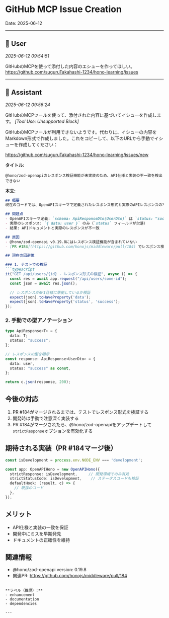 # GitHub MCP Issue Creation

Date: 2025-06-12

---

## 👤 User
*2025-06-12 09:54:51*

GitHubのMCPを使って添付した内容のエシューを作ってほしい。 
https://github.com/suguruTakahashi-1234/hono-learning/issues

---

## 🤖 Assistant
*2025-06-12 09:56:24*

GitHubのMCPツールを使って、添付された内容に基づいてイシューを作成します。
*[Tool Use: Unsupported Block]*

GitHubのMCPツールが利用できないようです。代わりに、イシューの内容をMarkdown形式で作成しました。これをコピーして、以下のURLから手動でイシューを作成してください：

https://github.com/suguruTakahashi-1234/hono-learning/issues/new

**タイトル:**
```
@hono/zod-openapiのレスポンス検証機能が未実装のため、API仕様と実装の不一致を検出できない
```

**本文:**
```markdown
## 概要
現在のコードでは、OpenAPIスキーマで定義されたレスポンス形式と実際のAPIレスポンスの不一致を検出する仕組みがありません。これは@hono/zod-openapi (v0.19.8) にレスポンス検証機能がまだ実装されていないためです。

## 問題点
- OpenAPIスキーマ定義: `schema: ApiResponseDto(UserDto)` は `status: "success"` を必須としている
- 実際のレスポンス: `{ data: user }` のみ（`status` フィールドが欠落）
- 結果: APIドキュメントと実際のレスポンスが不一致

## 原因
- @hono/zod-openapi v0.19.8にはレスポンス検証機能が含まれていない
- [PR #184](https://github.com/honojs/middleware/pull/184) でレスポンス検証機能が提案されているが、まだマージされていない

## 現在の回避策

### 1. テストでの検証
```typescript
it("GET /api/users/{id} - レスポンス形式の検証", async () => {
  const res = await app.request("/api/users/some-id");
  const json = await res.json();

  // レスポンスがAPI仕様に準拠しているか検証
  expect(json).toHaveProperty('data');
  expect(json).toHaveProperty('status', 'success');
});
```

### 2. 手動での型アノテーション
```typescript
type ApiResponse<T> = {
  data: T;
  status: "success";
};

// レスポンスの型を明示
const response: ApiResponse<UserDto> = {
  data: user,
  status: "success" as const,
};

return c.json(response, 200);
```

## 今後の対応
1. PR #184がマージされるまでは、テストでレスポンス形式を検証する
2. 開発時は手動で注意深く実装する
3. PR #184がマージされたら、@hono/zod-openapiをアップデートして`strictResponse`オプションを有効化する

## 期待される実装（PR #184マージ後）
```typescript
const isDevelopment = process.env.NODE_ENV === 'development';

const app: OpenAPIHono = new OpenAPIHono({
  strictResponse: isDevelopment,     // 開発環境でのみ有効
  strictStatusCode: isDevelopment,    // ステータスコードも検証
  defaultHook: (result, c) => {
    // 既存のコード
  },
});
```

## メリット
- API仕様と実装の一致を保証
- 開発中にミスを早期発見
- ドキュメントの正確性を維持

## 関連情報
- @hono/zod-openapi version: 0.19.8
- 関連PR: https://github.com/honojs/middleware/pull/184
```

**ラベル（推奨）:**
- enhancement
- documentation
- dependencies

---
